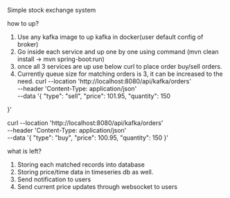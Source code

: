 Simple stock exchange system

how to up?
1. Use any kafka image to up kafka in docker(user default config of broker)
2. Go inside each service and up one by one using command (mvn clean install -> mvn spring-boot:run)
3. once all 3 services are up use below curl to place order buy/sell orders.
4. Currently queue size for matching orders is 3, it can be increased to the need.
   curl --location 'http://localhost:8080/api/kafka/orders' \
--header 'Content-Type: application/json' \
--data '{
  "type": "sell",
  "price": 101.95,
  "quantity": 150

}'

curl --location 'http://localhost:8080/api/kafka/orders' \
--header 'Content-Type: application/json' \
--data '{
  "type": "buy",
  "price": 100.95,
  "quantity": 150
}'

what is left?
1. Storing each matched records into database
2. Storing price/time data in timeseries db as well.
3. Send notification to users
4. Send current price updates through websocket to users
